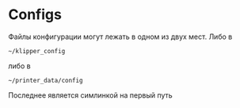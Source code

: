 # Configs

Файлы конфигурации могут лежать в одном из двух мест. Либо в

```shell
~/klipper_config
```

либо в

```shell
~/printer_data/config
```

Последнее является симлинкой на первый путь
